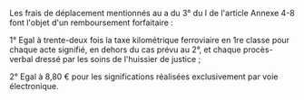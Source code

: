 Les frais de déplacement mentionnés au a du 3° du I de l'article Annexe 4-8 font l'objet d'un remboursement forfaitaire :   

  
1° Egal à trente-deux fois la taxe kilométrique ferroviaire en 1re classe pour chaque acte signifié, en dehors du cas prévu au 2°, et chaque procès-verbal dressé par les soins de l'huissier de justice ;   

  
2° Egal à 8,80 € pour les significations réalisées exclusivement par voie électronique.



  



